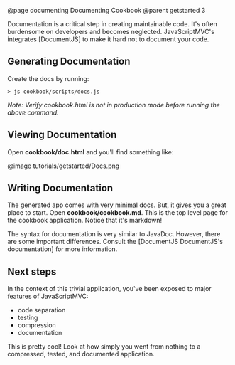 @page documenting Documenting Cookbook
@parent getstarted 3

Documentation is a critical step in creating maintainable code. 
It's often burdensome on developers and 
becomes neglected. JavaScriptMVC's integrates [DocumentJS] to make
it hard not to document your code. 

## Generating Documentation

Create the docs by running:

    > js cookbook/scripts/docs.js

_Note: Verify cookbook.html is not in production mode before running the above command._

## Viewing Documentation

Open __cookbook/doc.html__ and you'll find something like:

@image tutorials/getstarted/Docs.png

## Writing Documentation

The generated app comes with very minimal docs.  But, it 
gives you a great place to 
start.  Open __cookbook/cookbook.md__. This is the top level
page for the cookbook application.  Notice that it's markdown!

The syntax for documentation is very similar to JavaDoc.  However, there are some 
important differences.  Consult the [DocumentJS DocumentJS's documentation]
for more information.

## Next steps

In the context of this trivial application, you've 
been exposed to major features of JavaScriptMVC: 

 - code separation
 - testing
 - compression
 - documentation
 
 This is pretty cool! Look at how simply you went from 
 nothing to a compressed, tested, and documented application.

